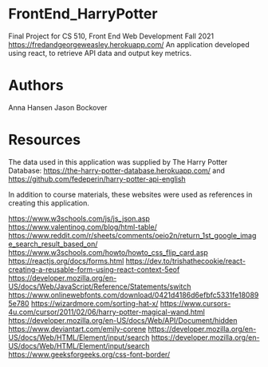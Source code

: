 # FrontEnd_HarryPotter
Final Project for CS 510, Front End Web Development Fall 2021
https://fredandgeorgeweasley.herokuapp.com/
An application developed using react, to retrieve API data and output key metrics.
# Authors
Anna Hansen
Jason Bockover
# Resources
The data used in this application was supplied by The Harry Potter Database: https://the-harry-potter-database.herokuapp.com/
and https://github.com/fedeperin/harry-potter-api-english

In addition to course materials, these websites were used as references in creating this application.

https://www.w3schools.com/js/js_json.asp
https://www.valentinog.com/blog/html-table/
https://www.reddit.com/r/sheets/comments/oeio2n/return_1st_google_image_search_result_based_on/
https://www.w3schools.com/howto/howto_css_flip_card.asp
https://reactjs.org/docs/forms.html
https://dev.to/trishathecookie/react-creating-a-reusable-form-using-react-context-5eof
https://developer.mozilla.org/en-US/docs/Web/JavaScript/Reference/Statements/switch
https://www.onlinewebfonts.com/download/0421d4186d6efbfc5331fe180895e780
https://wizardmore.com/sorting-hat-x/
https://www.cursors-4u.com/cursor/2011/02/06/harry-potter-magical-wand.html
https://developer.mozilla.org/en-US/docs/Web/API/Document/hidden
https://www.deviantart.com/emily-corene
https://developer.mozilla.org/en-US/docs/Web/HTML/Element/input/search
https://developer.mozilla.org/en-US/docs/Web/HTML/Element/input/search
https://www.geeksforgeeks.org/css-font-border/
